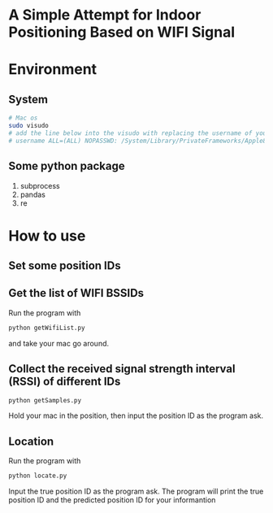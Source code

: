 # A Simple Attempt for Indoor Positioning Based on WIFI Signal

# Environment
## System

```zsh
# Mac os
sudo visudo
# add the line below into the visudo with replacing the username of your own, 'whoami'
# username ALL=(ALL) NOPASSWD: /System/Library/PrivateFrameworks/Apple80211.framework/Versions/Current/Resources/airport
```

## Some python package

1. subprocess
2. pandas
3. re

# How to use

## Set some position IDs

## Get the list of WIFI BSSIDs

Run the program with

```zsh
python getWifiList.py
```

and take your mac go around.

## Collect the received signal strength interval (RSSI) of different IDs

```zsh
python getSamples.py
```

Hold your mac in the position, then input the position ID as the program ask.

## Location

Run the program with

```zsh
python locate.py
```

Input the true position ID as the program ask. The program will print the true position ID and the predicted position ID for your informantion

